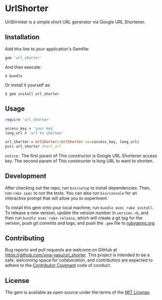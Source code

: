 # UrlShorter

UrlShrinker is a simple short URL generator via Google URL Shortener.

## Installation

Add this line to your application's Gemfile:

```ruby
gem 'url_shorter'
```

And then execute:

    $ bundle

Or install it yourself as:

    $ gem install url_shorter

## Usage

```ruby
require 'url_shorter'

access_key = 'your key'
long_url = 'url to shorten'

url_shorter = UrlShorter::UrlShorter.new(access_key, long_url)
puts url_shorter.short_url
```
`notice:`
The first param of This constructor is Google URL Shortener access key.
The second param of This constructor is long URL to want to shorten.

## Development

After checking out the repo, run `bin/setup` to install dependencies. Then, run `rake spec` to run the tests. You can also run `bin/console` for an interactive prompt that will allow you to experiment.

To install this gem onto your local machine, run `bundle exec rake install`. To release a new version, update the version number in `version.rb`, and then run `bundle exec rake release`, which will create a git tag for the version, push git commits and tags, and push the `.gem` file to [rubygems.org](https://rubygems.org).

## Contributing

Bug reports and pull requests are welcome on GitHub at https://github.com/viva-yasu/url_shorter. This project is intended to be a safe, welcoming space for collaboration, and contributors are expected to adhere to the [Contributor Covenant](http://contributor-covenant.org) code of conduct.


## License

The gem is available as open source under the terms of the [MIT License](http://opensource.org/licenses/MIT).

